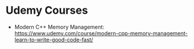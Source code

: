 # Udemy Courses

* Modern C++ Memory Management: https://www.udemy.com/course/modern-cpp-memory-management-learn-to-write-good-code-fast/